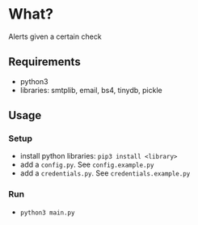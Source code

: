 
# What?
Alerts given a certain check

## Requirements
- python3 
- libraries: smtplib, email, bs4, tinydb, pickle

## Usage
### Setup
- install python libraries: `pip3 install <library>`
- add a `config.py`. See `config.example.py`
- add a `credentials.py`. See `credentials.example.py`
### Run
- `python3 main.py`

